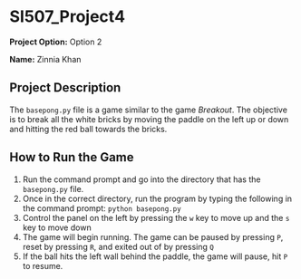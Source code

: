 # SI507_Project4

**Project Option:** Option 2

**Name:** Zinnia Khan


## Project Description

The `basepong.py` file is a game similar to the game *Breakout*. The objective is to break all the white bricks by moving the paddle on the left up or down and hitting the red ball towards the bricks.  

## How to Run the Game

1. Run the command prompt and go into the directory that has the `basepong.py` file.
2. Once in the correct directory, run the program by typing the following in the command prompt: `python basepong.py`
4. Control the panel on the left by pressing the `w` key to move up and the `s` key to move down
3. The game will begin running. The game can be paused by pressing `P`, reset by pressing `R`, and exited out of by pressing `Q`
4. If the ball hits the left wall behind the paddle, the game will pause, hit `P` to resume.
